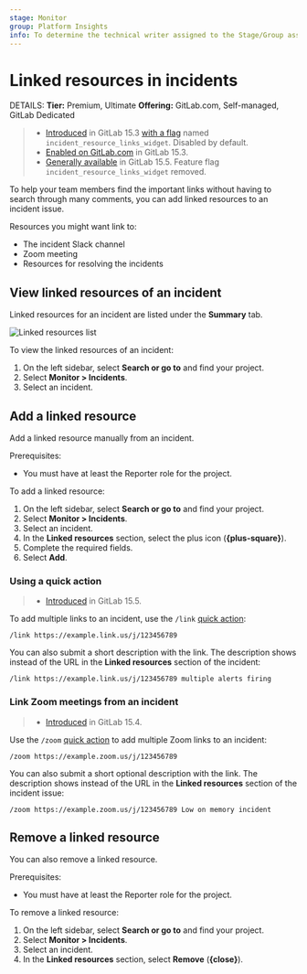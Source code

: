 ```yaml
---
stage: Monitor
group: Platform Insights
info: To determine the technical writer assigned to the Stage/Group associated with this page, see https://handbook.gitlab.com/handbook/product/ux/technical-writing/#assignments
---
```


# Linked resources in incidents

DETAILS:
**Tier:** Premium, Ultimate
**Offering:** GitLab.com, Self-managed, GitLab Dedicated

> - [Introduced](https://gitlab.com/gitlab-org/gitlab/-/issues/230852) in GitLab 15.3 [with a flag](../../administration/feature_flags.md) named `incident_resource_links_widget`. Disabled by default.
> - [Enabled on GitLab.com](https://gitlab.com/gitlab-org/gitlab/-/issues/364755) in GitLab 15.3.
> - [Generally available](https://gitlab.com/gitlab-org/gitlab/-/issues/364755) in GitLab 15.5. Feature flag `incident_resource_links_widget` removed.

To help your team members find the important links without having to search through many comments,
you can add linked resources to an incident issue.

Resources you might want link to:

- The incident Slack channel
- Zoom meeting
- Resources for resolving the incidents

## View linked resources of an incident

Linked resources for an incident are listed under the **Summary** tab.

![Linked resources list](img/linked_resources_list_v15_3.png)

To view the linked resources of an incident:

1. On the left sidebar, select **Search or go to** and find your project.
1. Select **Monitor > Incidents**.
1. Select an incident.

## Add a linked resource

Add a linked resource manually from an incident.

Prerequisites:

- You must have at least the Reporter role for the project.

To add a linked resource:

1. On the left sidebar, select **Search or go to** and find your project.
1. Select **Monitor > Incidents**.
1. Select an incident.
1. In the **Linked resources** section, select the plus icon (**{plus-square}**).
1. Complete the required fields.
1. Select **Add**.

### Using a quick action

> - [Introduced](https://gitlab.com/gitlab-org/gitlab/-/issues/374964) in GitLab 15.5.

To add multiple links to an incident, use the `/link`
[quick action](../../user/project/quick_actions.md):

```plaintext
/link https://example.link.us/j/123456789
```

You can also submit a short description with the link.
The description shows instead of the URL in the **Linked resources** section of the incident:

```plaintext
/link https://example.link.us/j/123456789 multiple alerts firing
```

### Link Zoom meetings from an incident

> - [Introduced](https://gitlab.com/gitlab-org/gitlab/-/issues/230853) in GitLab 15.4.

Use the `/zoom` [quick action](../../user/project/quick_actions.md) to add multiple Zoom links to an incident:

```plaintext
/zoom https://example.zoom.us/j/123456789
```

You can also submit a short optional description with the link. The description shows instead of the URL in the **Linked resources** section of the incident issue:

```plaintext
/zoom https://example.zoom.us/j/123456789 Low on memory incident
```

## Remove a linked resource

You can also remove a linked resource.

Prerequisites:

- You must have at least the Reporter role for the project.

To remove a linked resource:

1. On the left sidebar, select **Search or go to** and find your project.
1. Select **Monitor > Incidents**.
1. Select an incident.
1. In the **Linked resources** section, select **Remove** (**{close}**).

